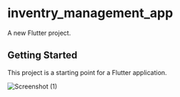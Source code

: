 # inventry_management_app

A new Flutter project.

## Getting Started

This project is a starting point for a Flutter application.


![Screenshot (1)](https://user-images.githubusercontent.com/87701301/213845228-3c5c40c7-8377-4db8-9de6-acfb2d4b2761.png)
